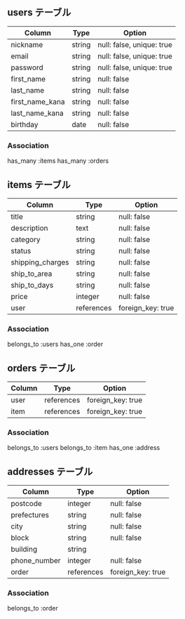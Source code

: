 ## users テーブル

| Column          | Type   | Option                    |
| --------------- | ------ | ------------------------- |
| nickname        | string | null: false, unique: true |
| email           | string | null: false, unique: true |
| password        | string | null: false, unique: true |
| first_name      | string | null: false               |
| last_name       | string | null: false               |
| first_name_kana | string | null: false               |
| last_name_kana  | string | null: false               |
| birthday        | date   | null: false               |

### Association
has_many :items
has_many :orders

## items テーブル

| Column           | Type       | Option            |
| ---------------- | ---------- | ----------------- |
| title            | string     | null: false       |
| description      | text       | null: false       |
| category         | string     | null: false       |
| status           | string     | null: false       |
| shipping_charges | string     | null: false       |
| ship_to_area     | string     | null: false       |
| ship_to_days     | string     | null: false       |
| price            | integer    | null: false       |
| user             | references | foreign_key: true |

### Association
belongs_to :users
has_one :order


## orders テーブル

| Column | Type       | Option            |
| ------ | ---------- | ----------------- |
| user   | references | foreign_key: true |
| item   | references | foreign_key: true |

### Association
belongs_to :users
belongs_to :item
has_one :address

## addresses テーブル

| Column       | Type       | Option            |
| ------------ | ---------- | ----------------- |
| postcode     | integer    | null: false       |
| prefectures  | string     | null: false       |
| city         | string     | null: false       |
| block        | string     | null: false       |
| building     | string     |                   |
| phone_number | integer    | null: false       |
| order        | references | foreign_key: true |


### Association
belongs_to :order